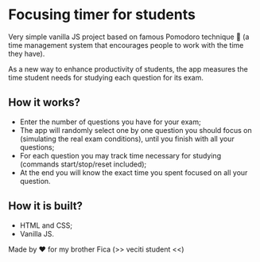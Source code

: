 # Focusing timer for students

Very simple vanilla JS project based on famous Pomodoro technique 🍅 (a time management system that encourages people to work with the time they have).

As a new way to enhance productivity of students, the app measures the time student needs for studying each question for its exam.

## How it works?

- Enter the number of questions you have for your exam;
- The app will randomly select one by one question you should focus on (simulating the real exam conditions), until you finish with all your questions;
- For each question you may track time necessary for studying (commands start/stop/reset included);
- At the end you will know the exact time you spent focused on all your question.

## How it is built?

- HTML and CSS;
- Vanilla JS.

Made by ❤ for my brother Fica (>> veciti student <<)
